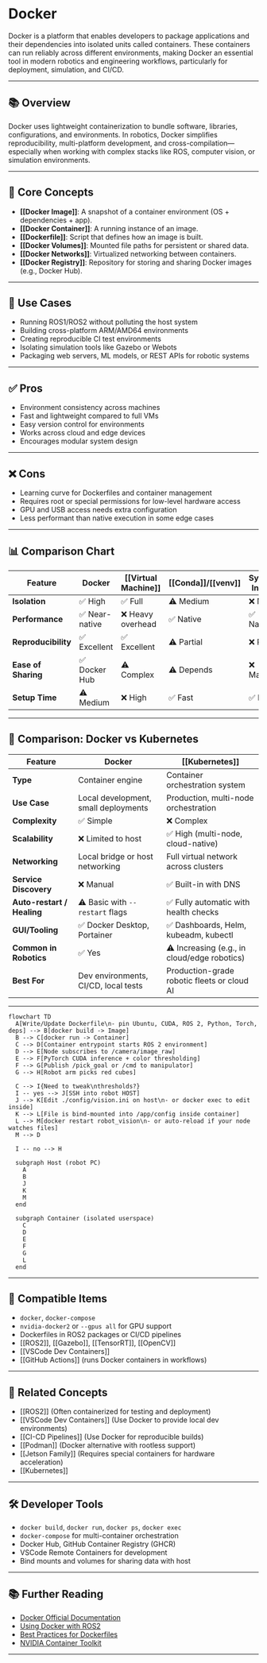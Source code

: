 # Docker

Docker is a platform that enables developers to package applications and their dependencies into isolated units called containers. These containers can run reliably across different environments, making Docker an essential tool in modern robotics and engineering workflows, particularly for deployment, simulation, and CI/CD.

---

## 📚 Overview

Docker uses lightweight containerization to bundle software, libraries, configurations, and environments. In robotics, Docker simplifies reproducibility, multi-platform development, and cross-compilation—especially when working with complex stacks like ROS, computer vision, or simulation environments.

---

## 🧠 Core Concepts

- **[[Docker Image]]**: A snapshot of a container environment (OS + dependencies + app).
- **[[Docker Container]]**: A running instance of an image.
- **[[Dockerfile]]**: Script that defines how an image is built.
- **[[Docker Volumes]]**: Mounted file paths for persistent or shared data.
- **[[Docker Networks]]**: Virtualized networking between containers.
- **[[Docker Registry]]**: Repository for storing and sharing Docker images (e.g., Docker Hub).

---

## 🧰 Use Cases

- Running ROS1/ROS2 without polluting the host system
- Building cross-platform ARM/AMD64 environments
- Creating reproducible CI test environments
- Isolating simulation tools like Gazebo or Webots
- Packaging web servers, ML models, or REST APIs for robotic systems

---

## ✅ Pros

- Environment consistency across machines
- Fast and lightweight compared to full VMs
- Easy version control for environments
- Works across cloud and edge devices
- Encourages modular system design

---

## ❌ Cons

- Learning curve for Dockerfiles and container management
- Requires root or special permissions for low-level hardware access
- GPU and USB access needs extra configuration
- Less performant than native execution in some edge cases

---

## 📊 Comparison Chart

| Feature               | Docker                  | [[Virtual Machine]]         | [[Conda]]/[[venv]]           | System Install        |
|-----------------------|-------------------------|--------------------------|----------------------|------------------------|
| **Isolation**         | ✅ High                 | ✅ Full                 | ⚠️ Medium           | ❌ None               |
| **Performance**       | ✅ Near-native           | ❌ Heavy overhead        | ✅ Native            | ✅ Native              |
| **Reproducibility**   | ✅ Excellent             | ✅ Excellent             | ⚠️ Partial           | ❌ Poor               |
| **Ease of Sharing**   | ✅ Docker Hub            | ⚠️ Complex              | ⚠️ Depends           | ❌ Manual             |
| **Setup Time**        | ⚠️ Medium               | ❌ High                 | ✅ Fast              | ✅ Fast                |

---


## 🤖 Comparison: Docker vs Kubernetes

| Feature                     | Docker                              | [[Kubernetes]]                                  |
|-----------------------------|--------------------------------------|---------------------------------------------|
| **Type**                    | Container engine                     | Container orchestration system              |
| **Use Case**                | Local development, small deployments | Production, multi-node orchestration        |
| **Complexity**              | ✅ Simple                            | ❌ Complex                                  |
| **Scalability**             | ❌ Limited to host                   | ✅ High (multi-node, cloud-native)          |
| **Networking**              | Local bridge or host networking      | Full virtual network across clusters        |
| **Service Discovery**       | ❌ Manual                            | ✅ Built-in with DNS                        |
| **Auto-restart / Healing**  | ⚠️ Basic with `--restart` flags     | ✅ Fully automatic with health checks       |
| **GUI/Tooling**             | ✅ Docker Desktop, Portainer         | ✅ Dashboards, Helm, kubeadm, kubectl       |
| **Common in Robotics**      | ✅ Yes                               | ⚠️ Increasing (e.g., in cloud/edge robotics)|
| **Best For**                | Dev environments, CI/CD, local tests | Production-grade robotic fleets or cloud AI |

---

```mermaid
flowchart TD
  A[Write/Update Dockerfile\n- pin Ubuntu, CUDA, ROS 2, Python, Torch, deps] --> B[docker build -> Image]
  B --> C[docker run -> Container]
  C --> D[Container entrypoint starts ROS 2 environment]
  D --> E[Node subscribes to /camera/image_raw]
  E --> F[PyTorch CUDA inference + color thresholding]
  F --> G[Publish /pick_goal or /cmd to manipulator]
  G --> H[Robot arm picks red cubes]

  C --> I{Need to tweak\nthresholds?}
  I -- yes --> J[SSH into robot HOST]
  J --> K[Edit ./config/vision.ini on host\n- or docker exec to edit inside]
  K --> L[File is bind-mounted into /app/config inside container]
  L --> M[docker restart robot_vision\n- or auto-reload if your node watches files]
  M --> D

  I -- no --> H

  subgraph Host (robot PC)
    A
    B
    J
    K
    M
  end

  subgraph Container (isolated userspace)
    C
    D
    E
    F
    G
    L
  end
```

---

## 🔧 Compatible Items

- `docker`, `docker-compose`
- `nvidia-docker2` or `--gpus all` for GPU support
- Dockerfiles in ROS2 packages or CI/CD pipelines
- [[ROS2]], [[Gazebo]], [[TensorRT]], [[OpenCV]]
- [[VSCode Dev Containers]]
- [[GitHub Actions]] (runs Docker containers in workflows)

---

## 🔗 Related Concepts

- [[ROS2]] (Often containerized for testing and deployment)
- [[VSCode Dev Containers]] (Use Docker to provide local dev environments)
- [[CI-CD Pipelines]] (Use Docker for reproducible builds)
- [[Podman]] (Docker alternative with rootless support)
- [[Jetson Family]] (Requires special containers for hardware acceleration)
- [[Kubernetes]]

---

## 🛠 Developer Tools

- `docker build`, `docker run`, `docker ps`, `docker exec`
- `docker-compose` for multi-container orchestration
- Docker Hub, GitHub Container Registry (GHCR)
- VSCode Remote Containers for development
- Bind mounts and volumes for sharing data with host

---

## 📚 Further Reading

- [Docker Official Documentation](https://docs.docker.com/)
- [Using Docker with ROS2](https://docs.ros.org/en/foxy/How-To-Guides/Working-with-Docker.html)
- [Best Practices for Dockerfiles](https://docs.docker.com/develop/develop-images/dockerfile_best-practices/)
- [NVIDIA Container Toolkit](https://docs.nvidia.com/datacenter/cloud-native/container-toolkit/)

---
